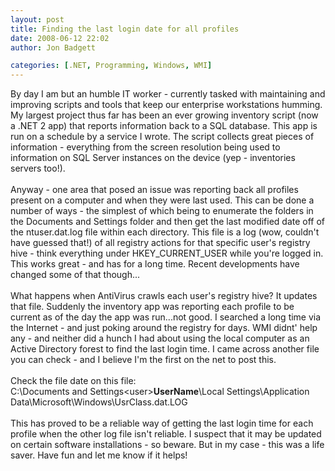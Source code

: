 ```yaml
---
layout: post
title: Finding the last login date for all profiles
date: 2008-06-12 22:02
author: Jon Badgett

categories: [.NET, Programming, Windows, WMI]
---
```

By day I am but an humble IT worker - currently tasked with maintaining and improving scripts and tools that keep our enterprise workstations humming.  My largest project thus far has been an ever growing inventory script (now a .NET 2 app) that reports information back to a SQL database.  This app is run on a schedule by a service I wrote.  The script collects great pieces of information - everything from the screen resolution being used to information on SQL Server instances on the device (yep - inventories servers too!).<br /><br />Anyway - one area that posed an issue was reporting back all profiles present on a computer and when they were last used.  This can be done a number of ways - the simplest of which being to enumerate the folders in the Documents and Settings folder and then get the last modified date off of the ntuser.dat.log file within each directory.  This file is a log (wow, couldn't have guessed that!) of all registry actions for that specific user's registry hive - think everything under HKEY_CURRENT_USER while you're logged in.  This works great - and has for a long time.  Recent developments have changed some of that though...<br /><br />What happens when AntiVirus crawls each user's registry hive?  It updates that file.  Suddenly the inventory app was reporting each profile to be current as of the day the app was run...not good.  I searched a long time via the Internet - and just poking around the registry for days.  WMI didnt' help any - and neither did a hunch I had about using the local computer as an Active Directory forest to find the last login time.  I came across another file you can check - and I believe I'm the first on the net to post this.<br /><br />Check the file date on this file:<br />C:\Documents and Settings\<user><span style="font-weight: bold;">UserName</span>\Local Settings\Application Data\Microsoft\Windows\UsrClass.dat.LOG<br /><br />This has proved to be a reliable way of getting the last login time for each profile when the other log file isn't reliable.  I suspect that it may be updated on certain software installations - so beware.  But in my case - this was a life saver.  Have fun and let me know if it helps!</user>
